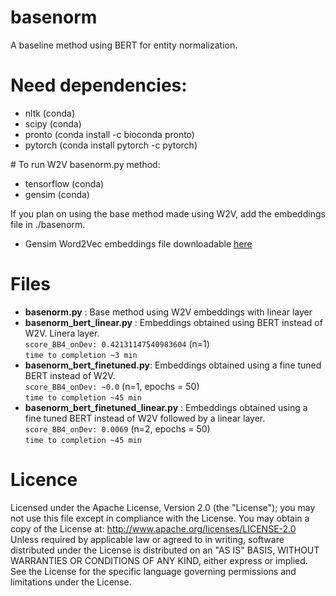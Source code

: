 # basenorm

A baseline method using BERT for entity normalization.

# Need dependencies:
- nltk (conda)
- scipy (conda)
- pronto (conda install -c bioconda pronto)
- pytorch (conda install pytorch -c pytorch)

# To run W2V basenorm.py method:
- tensorflow (conda)
- gensim (conda)

If you plan on using the base method made using W2V, add the embeddings file in ./basenorm.
- Gensim Word2Vec embeddings file downloadable [here](http://evexdb.org/pmresources/vec-space-models/PubMed-w2v.bin)

# Files
- **basenorm.py** : Base method using W2V embeddings with linear layer
- **basenorm_bert_linear.py** : Embeddings obtained using BERT instead of W2V. Linera layer. \
    `score_BB4_onDev: 0.42131147540983604` (n=1) \
    `time to completion ~3 min`
- **basenorm_bert_finetuned.py**: Embeddings obtained using a fine tuned BERT instead of W2V. \
    `score_BB4_onDev: ~0.0` (n=1, epochs = 50) \
    `time to completion ~45 min`
- **basenorm_bert_finetuned_linear.py** :  Embeddings obtained using a fine tuned BERT instead of W2V followed by a linear layer. \
    `score_BB4_onDev: 0.0069` (n=2, epochs = 50) \
    `time to completion ~45 min`

# Licence
Licensed under the Apache License, Version 2.0 (the "License");
you may not use this file except in compliance with the License.
You may obtain a copy of the License at: http://www.apache.org/licenses/LICENSE-2.0
Unless required by applicable law or agreed to in writing, software
distributed under the License is distributed on an "AS IS" BASIS,
WITHOUT WARRANTIES OR CONDITIONS OF ANY KIND, either express or implied.
See the License for the specific language governing permissions and
limitations under the License.
